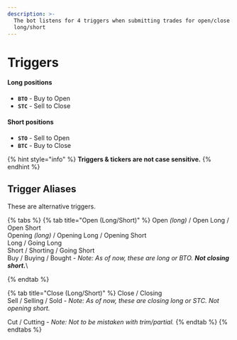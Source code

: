 ```yaml
---
description: >-
  The bot listens for 4 triggers when submitting trades for open/close &
  long/short
---
```


# Triggers

#### Long positions

* **`BTO`** - Buy to Open
* **`STC`** - Sell to Close

#### Short positions

* **`STO`** - Sell to Open
* **`BTC`** - Buy to Close

{% hint style="info" %}
**Triggers & tickers are not case sensitive.**&#x20;
{% endhint %}

## Trigger Aliases

These are alternative triggers.

{% tabs %}
{% tab title="Open (Long/Short)" %}
Open _(long)_ / Open Long / Open Short\
Opening _(long)_ / Opening Long / Opening Short\
Long / Going Long\
Short / Shorting / Going Short\
Buy / Buying / Bought - _Note: As of now, these are long or BTO. **Not closing short.**_\

{% endtab %}

{% tab title="Close (Long/Short)" %}
Close / Closing\
Sell / Selling / Sold - _Note: As of now, these are closing long or STC. Not opening short._&#x20;

Cut / Cutting - _Note: Not to be mistaken with trim/partial._&#x20;
{% endtab %}
{% endtabs %}
